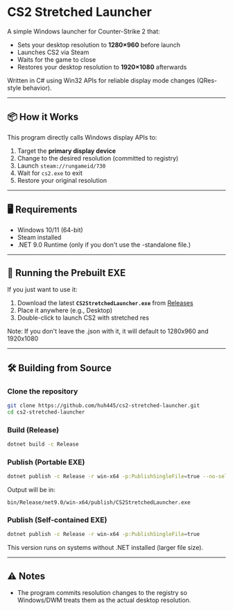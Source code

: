 # CS2 Stretched Launcher

A simple Windows launcher for Counter-Strike 2 that:
- Sets your desktop resolution to **1280×960** before launch
- Launches CS2 via Steam
- Waits for the game to close
- Restores your desktop resolution to **1920×1080** afterwards

Written in C# using Win32 APIs for reliable display mode changes (QRes-style behavior).

---

## 📦 How it Works
This program directly calls Windows display APIs to:
1. Target the **primary display device**
2. Change to the desired resolution (committed to registry)
3. Launch `steam://rungameid/730`
4. Wait for `cs2.exe` to exit
5. Restore your original resolution

---

## 🖥️ Requirements
- Windows 10/11 (64-bit)
- Steam installed
- .NET 9.0 Runtime (only if you don't use the -standalone file.)

---

## 🚀 Running the Prebuilt EXE
If you just want to use it:
1. Download the latest **`CS2StretchedLauncher.exe`** from [Releases](https://github.com/huh445/cs2-stretched-launcher/releases)
2. Place it anywhere (e.g., Desktop)
3. Double-click to launch CS2 with stretched res

Note: If you don't leave the .json with it, it will default to 1280x960 and 1920x1080

---

## 🛠️ Building from Source

### Clone the repository
```bash
git clone https://github.com/huh445/cs2-stretched-launcher.git
cd cs2-stretched-launcher
```

### Build (Release)
```bash
dotnet build -c Release
```

### Publish (Portable EXE)
```bash
dotnet publish -c Release -r win-x64 -p:PublishSingleFile=true --no-self-contained
```
Output will be in:
```
bin/Release/net9.0/win-x64/publish/CS2StretchedLauncher.exe
```

### Publish (Self-contained EXE)
```bash
dotnet publish -c Release -r win-x64 -p:PublishSingleFile=true
```
This version runs on systems without .NET installed (larger file size).

---

## ⚠️ Notes
- The program commits resolution changes to the registry so Windows/DWM treats them as the actual desktop resolution.
